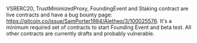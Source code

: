 VSRERC20, TrustMinimizedProxy, FoundingEvent and Staking contract are live contracts and have a bug bounty page: https://gitcoin.co/issue/SamPorter1984/Aletheo/3/100025576. It's a minimum required set of contracts to start Founding Event and beta test.
All other contracts are currently drafts and probably vulnerable.
